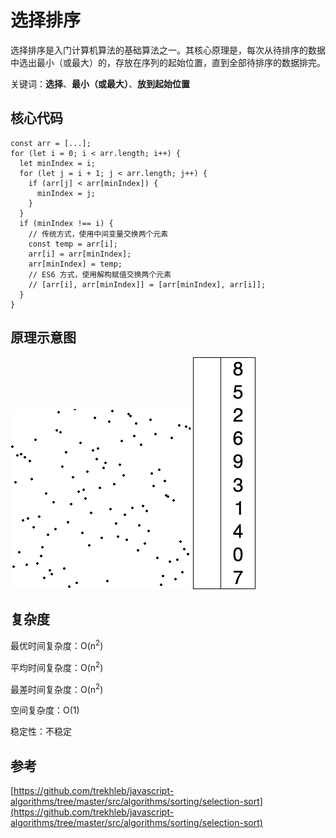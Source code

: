 # 选择排序

选择排序是入门计算机算法的基础算法之一。其核心原理是，每次从待排序的数据中选出最小（或最大）的，存放在序列的起始位置，直到全部待排序的数据排完。

关键词：**选择**、**最小（或最大）**、**放到起始位置**

## 核心代码

```js{3,6,9-16}
const arr = [...];
for (let i = 0; i < arr.length; i++) {
  let minIndex = i;
  for (let j = i + 1; j < arr.length; j++) {
    if (arr[j] < arr[minIndex]) {
      minIndex = j;
    }
  }
  if (minIndex !== i) {
    // 传统方式，使用中间变量交换两个元素
    const temp = arr[i];
    arr[i] = arr[minIndex];
    arr[minIndex] = temp;
    // ES6 方式，使用解构赋值交换两个元素
    // [arr[i], arr[minIndex]] = [arr[minIndex], arr[i]];
  }
}
```

## 原理示意图

![选择排序原理示意图](../assets/Selection_sort_animation.gif)
![选择排序原理示意图](../assets/Selection-Sort-Animation.gif)

## 复杂度

最优时间复杂度：O(n<sup>2</sup>)

平均时间复杂度：O(n<sup>2</sup>)

最差时间复杂度：O(n<sup>2</sup>)

空间复杂度：O(1)

稳定性：不稳定

## 参考

[https://github.com/trekhleb/javascript-algorithms/tree/master/src/algorithms/sorting/selection-sort](https://github.com/trekhleb/javascript-algorithms/tree/master/src/algorithms/sorting/selection-sort)
